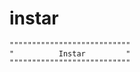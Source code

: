 # instar
```
"""""""""""""""""""""""""""
"          Instar         "
"""""""""""""""""""""""""""
```
